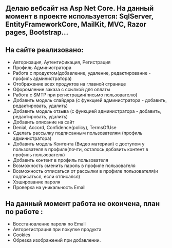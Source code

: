 Делаю вебсайт на Asp Net Core. На данный момент в проекте используется: SqlServer, EntityFrameworkCore, MailKit, MVC, Razor pages, Bootstrap...
-
На сайте реализовано:
-
  - Авторизация, Аутентификация, Регистрация
  - Профиль Администратора
  - Работа с продуктом(добавление, удаление, редактирование - профиль администратора)
  - Отображение всех продуктов на главной странице
  - Офоромление заказа с ссылкой для оплаты
  - Работа с SMTP при регистрации(письмо пользователю)
  - Добавить модель слайдера (с функцией администратора - добавить, редактировать, удалить)
  - Добавить модель отзыва (с функцией администратора - добавить, редактировать, удалить)
  - Добавить описание на сайт
  - Denial, Accord, Confidence(policy), TermsOfUse
  - Сделать рассылку подписанным пользователям (профиль администратора)
  - Добавить модель Контента (Видео материал) с доступом у пользователя в профиле(почти, осталось добавить контент в профиль пользователя)
  - Добавить контент в профиль пользователя
  - Возможность сменить пароль в профиле пользователя
  - Возможность отписаться от рассылки в профиле пользователя(и подписаться, если отписался)
  - Хэширование пароля 
  - Проверка на уникальность Email
  
На данный момент работа не окончена, план по работе :
-
  - Восстановление пароля по Email
  - Авторегистрация при покупке продукта
  - Cookies
  - Обрезка изображений при добавлении.
